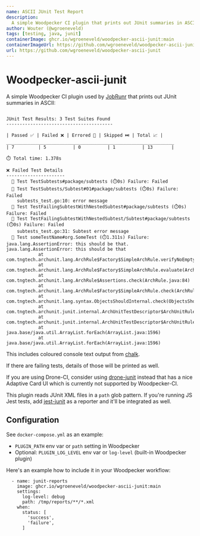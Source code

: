 ```yaml
---
name: ASCII JUnit Test Report
description:
  A simple Woodpecker CI plugin that prints out JUnit summaries in ASCII.
author: Wouter (@wgroeneveld)
tags: [testing, java, junit]
containerImage: ghcr.io/wgroeneveld/woodpecker-ascii-junit:main
containerImageUrl: https://github.com/wgroeneveld/woodpecker-ascii-junit/pkgs/container/woodpecker-ascii-junit
url: https://github.com/wgroeneveld/woodpecker-ascii-junit
---
```


# Woodpecker-ascii-junit

A simple Woodpecker CI plugin used by [JobRunr](https://github.com/jobrunr/jobrunr) that prints out JUnit summaries in ASCII:

```

JUnit Test Results: 3 Test Suites Found
----------------------------------------

| Passed ✅ | Failed ❌ | Errored 🚫 | Skipped ⏭️ | Total 📈 |
_______________________________________________________________
| 7         | 5          | 0          | 1          | 13       | 

⏱️ Total time: 1.378s

❌ Failed Test Details
----------------------
  🧪 Test TestSubtests#package/subtests (⏱️0s) Failure: Failed
  🧪 Test TestSubtests/Subtest#01#package/subtests (⏱️0s) Failure: Failed
    subtests_test.go:10: error message
  🧪 Test TestFailingSubtestWithNestedSubtest#package/subtests (⏱️0s) Failure: Failed
  🧪 Test TestFailingSubtestWithNestedSubtest/Subtest#package/subtests (⏱️0s) Failure: Failed
    subtests_test.go:31: Subtest error message
  🧪 Test someTestName#org.SomeTest (⏱️1.311s) Failure: java.lang.AssertionError: this should be that.
java.lang.AssertionError: this should be that
            at com.tngtech.archunit.lang.ArchRule$Factory$SimpleArchRule.verifyNoEmptyShouldIfEnabled(ArchRule.java:201)
            at com.tngtech.archunit.lang.ArchRule$Factory$SimpleArchRule.evaluate(ArchRule.java:181)
            at com.tngtech.archunit.lang.ArchRule$Assertions.check(ArchRule.java:84)
            at com.tngtech.archunit.lang.ArchRule$Factory$SimpleArchRule.check(ArchRule.java:165)
            at com.tngtech.archunit.lang.syntax.ObjectsShouldInternal.check(ObjectsShouldInternal.java:81)
            at com.tngtech.archunit.junit.internal.ArchUnitTestDescriptor$ArchUnitRuleDescriptor.execute(ArchUnitTestDescriptor.java:168)
            at com.tngtech.archunit.junit.internal.ArchUnitTestDescriptor$ArchUnitRuleDescriptor.execute(ArchUnitTestDescriptor.java:151)
            at java.base/java.util.ArrayList.forEach(ArrayList.java:1596)
            at java.base/java.util.ArrayList.forEach(ArrayList.java:1596)
```

This includes coloured console text output from [chalk](https://github.com/vinay03/chalk).

If there are failing tests, details of those will be printed as well.

If you are using Drone-CI, consider using [drone-junit](https://github.com/rohit-gohri/drone-junit/) instead 
that has a nice Adaptive Card UI which is currently not supported by Woodpecker-CI.

This plugin reads JUnit XML files in a `path` glob pattern. If you're running JS Jest tests, add [jest-junit](https://github.com/jest-community/jest-junit) as a reporter and it'll be integrated as well.

## Configuration

See `docker-compose.yml` as an example:

- `PLUGIN_PATH` env var or `path` setting in Woodpecker
- Optional: `PLUGIN_LOG_LEVEL` env var or `log-level` (built-in Woodpecker plugin)

Here's an example how to include it in your Woodpecker workflow:

```
  - name: junit-reports
    image: ghcr.io/wgroeneveld/woodpecker-ascii-junit:main
    settings:
      log-level: debug
      path: /tmp/reports/**/*.xml
    when:
      status: [
        'success',
        'failure',
      ]
```
